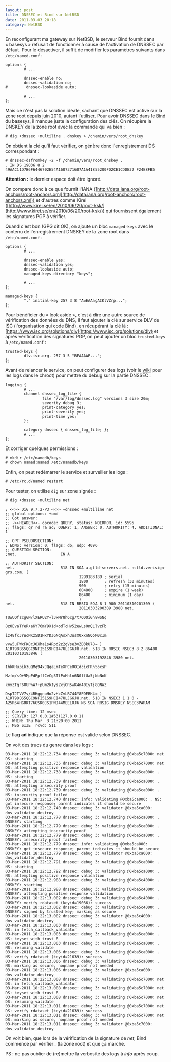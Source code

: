 ```yaml
---
layout: post
title: DNSSEC et Bind sur NetBSD
date: 2011-03-03 20:18
category: NetBSD
---
```


En reconfigurant ma gateway sur NetBSD, le serveur Bind fournit dans
« basesys » refusait de fonctionner à cause de l'activation de DNSSEC
par défaut. Pour le désactiver, il suffit de modifier les paramètres
suivants dans `/etc/named.conf` :

    
    options {
            # ...
    
            dnssec-enable no;
            dnssec-validation no;
    #        dnssec-lookaside auto;
    
            # ...
    };
    

Mais ce n'est pas la solution idéale, sachant que DNSSEC est activé sur
la zone root depuis juin 2010, autant l'utiliser. Pour avoir DNSSEC dans
le Bind du basesys, il manque juste la configuration des clés. On
récupère la DNSKEY de la zone root avec la commande qui va bien :

    
    # dig +dnssec +multiline . dnskey > /chemin/vers/root_dnskey
    

On obtient la clé qu'il faut vérifier, on génère donc l'enregistrement
DS correspondant :

    
    # dnssec-dsfromkey -2 -f /chemin/vers/root_dnskey .
    . IN DS 19036 8 2 49AAC11D7B6F6446702E54A1607371607A1A41855200FD2CE1CDDE32 F24E8FB5
    

**Attention :** le dernier espace doit être ignoré.

On compare donc à ce que fournit l'IANA
([http://data.iana.org/root-anchors/root-anchors.xml](http://data.iana.org/root-anchors/root-anchors.xml)) et d'autres
comme Kirei ([http://www.kirei.se/en/2010/06/20/root-ksk/](http://www.kirei.se/en/2010/06/20/root-ksk/)) qui
fournissent également les signatures PGP à vérifier.

Quand c'est bon (GPG dit OK), on ajoute un bloc `managed-keys` avec le
contenu de l'enregistrement DNSKEY de la zone root dans
`/etc/named.conf` :

    
    options {
            # ...
    
            dnssec-enable yes;
            dnssec-validation yes;
            dnssec-lookaside auto;
            managed-keys-directory "keys";
    
            # ...
    };
    
    managed-keys {
            "." initial-key 257 3 8 "AwEAAagAIKlVZrp...";
    };
    

Pour bénéficier du « look aside », c'est à dire une autre source de
vérification des données du DNS, il faut ajouter la clé sur service DLV
de ISC (l'organisation qui code Bind), en récupérant la clé là :
[https://www.isc.org/solutions/dlv](https://www.isc.org/solutions/dlv) et après vérification des
signatures PGP, on peut ajouter un bloc `trusted-keys` à
`/etc/named.conf` :

    
    trusted-keys {
            dlv.isc.org. 257 3 5 "BEAAAAP...";
    };
    

Avant de relancer le service, on peut configurer des logs (voir le
[wiki](http://wiki.orgrim.net/netbsd/named#configurer-les-logs) pour les logs dans le chroot) pour mettre du debug sur la
partie DNSSEC :

    
    logging {
            # ...
            channel dnssec_log_file {
                    file "/var/log/dnssec.log" versions 3 size 20m;
                    severity debug 3;
                    print-category yes;
                    print-severity yes;
                    print-time yes;
            };
    
            category dnssec { dnssec_log_file; };
            # ...
    };
    

Et corriger quelques permissions :

    
    # mkdir /etc/namedb/keys
    # chown named:named /etc/namedb/keys
    

Enfin, on peut redémarrer le service et surveiller les logs :

    
    # /etc/rc.d/named restart
    

Pour tester, on utilise `dig` sur zone signée :

    
    # dig +dnssec +multiline net
    
    ; <<>> DiG 9.7.2-P3 <<>> +dnssec +multiline net
    ;; global options: +cmd
    ;; Got answer:
    ;; ->>HEADER<<- opcode: QUERY, status: NOERROR, id: 5595
    ;; flags: qr rd ra ad; QUERY: 1, ANSWER: 0, AUTHORITY: 4, ADDITIONAL: 1
    
    ;; OPT PSEUDOSECTION:
    ; EDNS: version: 0, flags: do; udp: 4096
    ;; QUESTION SECTION:
    ;net.                   IN A
    
    ;; AUTHORITY SECTION:
    net.                    518 IN SOA a.gtld-servers.net. nstld.verisign-grs.com. (
                                    1299183189 ; serial
                                    1800       ; refresh (30 minutes)
                                    900        ; retry (15 minutes)
                                    604800     ; expire (1 week)
                                    86400      ; minimum (1 day)
                                    )
    net.                    518 IN RRSIG SOA 8 1 900 20110310201309 (
                                    20110303200309 3980 net.
                                    TUwUOfzcgGN/lXERU2Y+l3xMr8h6cg/t7ODOiGh8wSNq
                                    8zOEvaTYeR+aKY76mY9X1d+odTcHv52ewLs0nQLlvzFb
                                    iz48fxJrWoNKz5D1HxYDJGNqAsxh3usX0xxnNQoM0cIm
                                    vvw5uFWxFK8cJ0Xha1s4Rpd2z2gVse3yZB3kU78= )
    A1RT98BS5QGC9NFI51S9HCI47ULJG6JH.net. 518 IN RRSIG NSEC3 8 2 86400 20110310193846 (
                                    20110303192846 3980 net.
                                    IhkKHupik3uQMq94xJQqaLmTeXPCeROIdcicFRh5ocsP
                                    Mzfm/sO+9MpPdPpffCeCg3TtPxHhln6N0ffUa5jNoNnK
                                    kmxZTqF6OUPnW7+pUm2kIysZxjOR5wK4n40IyTj8QNWZ
                                    DspTJTVV7v/4RHgqnoHo2vHcZvLR744Y8PDEBH4= )
    A1RT98BS5QGC9NFI51S9HCI47ULJG6JH.net. 518 IN NSEC3 1 1 0 - A25R64HGRKT76GSK0JS1PNJ44MEELOJ6 NS SOA RRSIG DNSKEY NSEC3PARAM
    
    ;; Query time: 12 msec
    ;; SERVER: 127.0.0.1#53(127.0.0.1)
    ;; WHEN: Thu Mar  3 21:20:00 2011
    ;; MSG SIZE  rcvd: 511
    
    

Le flag **ad** indique que la réponse est valide selon DNSSEC.

On voit des trucs du genre dans les logs :

    
    03-Mar-2011 18:22:12.734 dnssec: debug 3: validating @0xba5c7000: net DS: starting
    03-Mar-2011 18:22:12.735 dnssec: debug 3: validating @0xba5c7000: net DS: attempting positive response validation
    03-Mar-2011 18:22:12.738 dnssec: debug 3: validating @0xba5ca000: . NS: starting
    03-Mar-2011 18:22:12.739 dnssec: debug 3: validating @0xba5ca000: . NS: attempting insecurity proof
    03-Mar-2011 18:22:12.739 dnssec: debug 3: validating @0xba5ca000: . NS: insecurity proof failed
    03-Mar-2011 18:22:12.740 dnssec: info: validating @0xba5ca000: . NS: got insecure response; parent indicates it should be secure
    03-Mar-2011 18:22:12.740 dnssec: debug 3: validator @0xba5ca000: dns_validator_destroy
    03-Mar-2011 18:22:12.778 dnssec: debug 3: validating @0xba5ca000: . DNSKEY: starting
    03-Mar-2011 18:22:12.779 dnssec: debug 3: validating @0xba5ca000: . DNSKEY: attempting insecurity proof
    03-Mar-2011 18:22:12.779 dnssec: debug 3: validating @0xba5ca000: . DNSKEY: insecurity proof failed
    03-Mar-2011 18:22:12.779 dnssec: info: validating @0xba5ca000: . DNSKEY: got insecure response; parent indicates it should be secure
    03-Mar-2011 18:22:12.779 dnssec: debug 3: validator @0xba5ca000: dns_validator_destroy
    03-Mar-2011 18:22:12.791 dnssec: debug 3: validating @0xba5ca000: . NS: starting
    03-Mar-2011 18:22:12.792 dnssec: debug 3: validating @0xba5ca000: . NS: attempting positive response validation
    03-Mar-2011 18:22:12.988 dnssec: debug 3: validating @0xba5c4000: . DNSKEY: starting
    03-Mar-2011 18:22:12.988 dnssec: debug 3: validating @0xba5c4000: . DNSKEY: attempting positive response validation
    03-Mar-2011 18:22:13.002 dnssec: debug 3: validating @0xba5c4000: . DNSKEY: verify rdataset (keyid=19036): success
    03-Mar-2011 18:22:13.002 dnssec: debug 3: validating @0xba5c4000: . DNSKEY: signed by trusted key; marking as secure
    03-Mar-2011 18:22:13.002 dnssec: debug 3: validator @0xba5c4000: dns_validator_destroy
    03-Mar-2011 18:22:13.003 dnssec: debug 3: validating @0xba5ca000: . NS: in fetch_callback_validator
    03-Mar-2011 18:22:13.003 dnssec: debug 3: validating @0xba5ca000: . NS: keyset with trust 8
    03-Mar-2011 18:22:13.003 dnssec: debug 3: validating @0xba5ca000: . NS: resuming validate
    03-Mar-2011 18:22:13.006 dnssec: debug 3: validating @0xba5ca000: . NS: verify rdataset (keyid=21639): success
    03-Mar-2011 18:22:13.006 dnssec: debug 3: validating @0xba5ca000: . NS: marking as secure, noqname proof not needed
    03-Mar-2011 18:22:13.006 dnssec: debug 3: validator @0xba5ca000: dns_validator_destroy
    03-Mar-2011 18:22:13.008 dnssec: debug 3: validating @0xba5c7000: net DS: in fetch_callback_validator
    03-Mar-2011 18:22:13.008 dnssec: debug 3: validating @0xba5c7000: net DS: keyset with trust 8
    03-Mar-2011 18:22:13.008 dnssec: debug 3: validating @0xba5c7000: net DS: resuming validate
    03-Mar-2011 18:22:13.011 dnssec: debug 3: validating @0xba5c7000: net DS: verify rdataset (keyid=21639): success
    03-Mar-2011 18:22:13.011 dnssec: debug 3: validating @0xba5c7000: net DS: marking as secure, noqname proof not needed
    03-Mar-2011 18:22:13.011 dnssec: debug 3: validator @0xba5c7000: dns_validator_destroy
    

On voit bien, que lors de la vérification de la signature de *net*, Bind
commence par vérifier *.* (la zone root) et que ça marche.

PS : ne pas oublier de (re)mettre la verbosité des logs à *info* après
coup.

[http://data.iana.org/root-anchors/root-anchors.xml]: http://data.iana.org/root-anchors/root-anchors.xml
[http://www.kirei.se/en/2010/06/20/root-ksk/]: http://www.kirei.se/en/2010/06/20/root-ksk/
[https://www.isc.org/solutions/dlv]: https://www.isc.org/solutions/dlv
[wiki]: http://wiki.orgrim.net/netbsd/named#configurer-les-logs